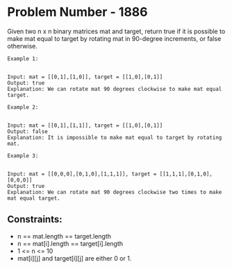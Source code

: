# Problem Number - 1886

Given two n x n binary matrices mat and target, return true if it is possible to make mat equal to target by rotating mat in 90-degree increments, or false otherwise.

 
```
Example 1:


Input: mat = [[0,1],[1,0]], target = [[1,0],[0,1]]
Output: true
Explanation: We can rotate mat 90 degrees clockwise to make mat equal target.
```
```
Example 2:


Input: mat = [[0,1],[1,1]], target = [[1,0],[0,1]]
Output: false
Explanation: It is impossible to make mat equal to target by rotating mat.
```
```
Example 3:


Input: mat = [[0,0,0],[0,1,0],[1,1,1]], target = [[1,1,1],[0,1,0],[0,0,0]]
Output: true
Explanation: We can rotate mat 90 degrees clockwise two times to make mat equal target.
```

## Constraints:

* n == mat.length == target.length
* n == mat[i].length == target[i].length
* 1 <= n <= 10
* mat[i][j] and target[i][j] are either 0 or 1.
